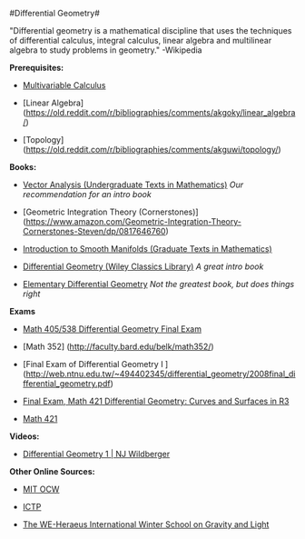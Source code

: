 #Differential Geometry#

"Differential geometry is a mathematical discipline that uses the techniques of differential calculus, integral calculus, linear algebra and multilinear algebra to study problems in geometry." -Wikipedia

**Prerequisites:**

* [Multivariable Calculus](https://old.reddit.com/r/bibliographies/comments/ak9let/multivariable_calculus/)

* [Linear Algebra] (https://old.reddit.com/r/bibliographies/comments/akgoky/linear_algebra/)

* [Topology] (https://old.reddit.com/r/bibliographies/comments/akguwi/topology/)

**Books:**

* [Vector Analysis (Undergraduate Texts in Mathematics)](https://www.amazon.com/Vector-Analysis-Undergraduate-Texts-Mathematics/dp/0387986499) *Our recommendation for an intro book*

* [Geometric Integration Theory (Cornerstones)] (https://www.amazon.com/Geometric-Integration-Theory-Cornerstones-Steven/dp/0817646760)

* [Introduction to Smooth Manifolds (Graduate Texts in Mathematics)](https://www.amazon.com/Introduction-Smooth-Manifolds-Graduate-Mathematics/dp/0387954481)

* [Differential Geometry (Wiley Classics Library)](https://www.amazon.com/Differential-Geometry-Wiley-Classics-Library/dp/0471504033) *A great intro book*

* [Elementary Differential Geometry](https://www.amazon.com/Elementary-Differential-Geometry-Christian-B%C3%A4r/dp/0521721490) *Not the greatest book, but does things right*

**Exams**

* [ Math 405/538 Differential Geometry
Final Exam](https://www2.bc.edu/baris-coskunuzer/courses/math405_F13/Math405final_F13_key.pdf)

* [Math 352] (http://faculty.bard.edu/belk/math352/)

* [Final Exam of Differential Geometry I ] (http://web.ntnu.edu.tw/~494402345/differential_geometry/2008final_differential_geometry.pdf)

* [Final Exam, Math 421
Differential Geometry: Curves and Surfaces in R3](http://www.professorbray.net/Teaching/421/2018/2013Final.pdf)

* [Math 421](https://services.math.duke.edu/~bray/Courses/421/2016/Math421.html)

**Videos:**

* [Differential Geometry 1 | NJ Wildberger](https://www.youtube.com/watch?v=_mvjOoTieTk&list=PLIljB45xT85DWUiFYYGqJVtfnkUFWkKtP)


**Other Online Sources:**

* [MIT OCW](https://ocw.mit.edu/courses/mathematics/18-950-differential-geometry-fall-2008/)

* [ICTP](https://www.youtube.com/watch?v=tKnBj7B2PSg&list=PLCc9vhgj7wo6NfivSen6Wok67jcfLX4vO)

* [The WE-Heraeus International Winter School on Gravity and Light](https://www.youtube.com/watch?v=7G4SqIboeig&list=PLtku678e9yj725K6hjLqKhJ854nTWWR5e)